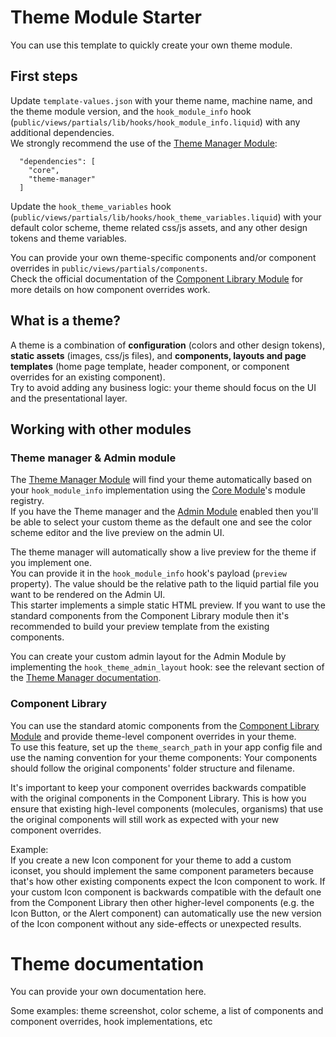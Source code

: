 # Theme Module Starter

You can use this template to quickly create your own theme module.  

## First steps

Update `template-values.json` with your theme name, machine name, and the theme module version, and the `hook_module_info` hook (`public/views/partials/lib/hooks/hook_module_info.liquid`) with any additional dependencies.  
We strongly recommend the use of the [Theme Manager Module](https://github.com/Platform-OS/pos-module-theme-manager):
```
  "dependencies": [
    "core",
    "theme-manager"
  ]
```

Update the `hook_theme_variables` hook (`public/views/partials/lib/hooks/hook_theme_variables.liquid`) with your default color scheme, theme related css/js assets, and any other design tokens and theme variables.  

You can provide your own theme-specific components and/or component overrides in `public/views/partials/components`.  
Check the official documentation of the [Component Library Module](https://github.com/Platform-OS/pos-module-components#usage) for more details on how component overrides work. 

## What is a theme?

A theme is a combination of **configuration** (colors and other design tokens), **static assets** (images, css/js files), and **components, layouts and page templates** (home page template, header component, or component overrides for an existing component).  
Try to avoid adding any business logic: your theme should focus on the UI and the presentational layer.

## Working with other modules

### Theme manager & Admin module

The [Theme Manager Module](https://github.com/Platform-OS/pos-module-theme-manager) will find your theme automatically based on your `hook_module_info` implementation using the [Core Module](https://github.com/Platform-OS/pos-module-core)'s module registry.  
If you have the Theme manager and the [Admin Module](https://github.com/Platform-OS/pos-module-admin) enabled then you'll be able to select your custom theme as the default one and see the color scheme editor and the live preview on the admin UI.

The theme manager will automatically show a live preview for the theme if you implement one.  
You can provide it in the `hook_module_info` hook's payload (`preview` property). The value should be the relative path to the liquid partial file you want to be rendered on the Admin UI.  
This starter implements a simple static HTML preview. If you want to use the standard components from the Component Library module then it's recommended to build your preview template from the existing components.

You can create your custom admin layout for the Admin Module by implementing the `hook_theme_admin_layout` hook: see the relevant section of the [Theme Manager documentation](https://github.com/Platform-OS/pos-module-theme-manager#hooks).

### Component Library
You can use the standard atomic components from the [Component Library Module](https://github.com/Platform-OS/pos-module-components) and provide theme-level component overrides in your theme.  
To use this feature, set up the `theme_search_path` in your app config file and use the naming convention for your theme components: Your components should follow the original components' folder structure and filename.  

It's important to keep your component overrides backwards compatible with the original components in the Component Library. This is how you ensure that existing high-level components (molecules, organisms) that use the original components will still work as expected with your new component overrides.  

Example:  
If you create a new Icon component for your theme to add a custom iconset, you should implement the same component parameters because that's how other existing components expect the Icon component to work. If your custom Icon component is backwards compatible with the default one from the Component Library then other higher-level components (e.g. the Icon Button, or the Alert component) can automatically use the new version of the Icon component without any side-effects or unexpected results.


# Theme documentation  

You can provide your own documentation here.  

Some examples: theme screenshot, color scheme, a list of components and component overrides, hook implementations, etc
